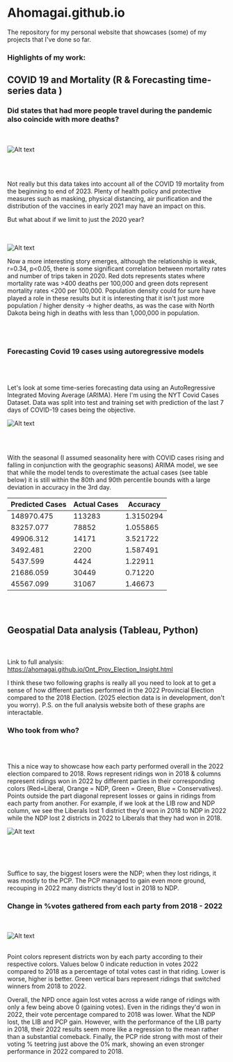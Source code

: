 # Ahomagai.github.io

The repository for my personal website that showcases (some) of my projects that I've done so far. 


### Highlights of my work:

## COVID 19 and Mortality (R & Forecasting time-series data )

### Did states that had more people travel during the pandemic also coincide with more deaths? 
<br> </br>
![Alt text](https://github.com/Ahomagai/Ahomagai.github.io/blob/main/images/US%20State%20Mortality%20Rates%20across%20Normalized%20Avg%20Number%20of%20Trips.png)

<br> </br>
<p>Not really but this data takes into account all of the COVID 19 mortality from the beginning to end of 2023. Plenty of health policy and protective measures such as masking, physical distancing, air purification and the distribution of the vaccines in early 2021 may have an impact on this. </p>
<p> But what about if we limit to just the 2020 year? </p>

<br> </br>
![Alt text](https://github.com/Ahomagai/Ahomagai.github.io/blob/main/images/2020_US_State_Mortality_Rates_by_Normalized_Average_Trips.png)

<p> Now a more interesting story emerges, although the relationship is weak, r=0.34, p<0.05, there is some significant correlation between mortality rates and number of trips taken in 2020. Red dots represents states where mortality rate was >400 deaths per 100,000 and green dots represent mortality rates <200 per 100,000. Population density could for sure have played a role in these results but it is interesting that it isn't just more population / higher density -> higher deaths, as was the case with North Dakota being high in deaths with less than 1,000,000 in population. </p>

<br> </br>
### Forecasting Covid 19 cases using autoregressive models 
<br> </br>
<p> Let's look at some time-series forecasting data using an AutoRegressive Integrated Moving Average (ARIMA). Here I'm using the NYT Covid Cases Dataset. Data was split into test and training set with prediction of the last 7 days of COVID-19 cases being the objective.  </p>

![Alt text](https://github.com/Ahomagai/Ahomagai.github.io/blob/main/images/Forecasted%20COVID%20Cases.png)

<br></br>
<p> With the seasonal (I assumed seasonality here with COVID cases rising and falling in conjunction with the geographic seasons) ARIMA model, we see that while the model tends to overestimate the actual cases (see table below) it is still within the 80th and 90th percentile bounds with a large deviation in accuracy in the 3rd day. </p>

| Predicted Cases     | Actual Cases    | Accuracy |
| --------- | ---------- |--------- |
| 148970.475| 113283     | 1.3150294| 
| 83257.077	|78852	     | 1.055865 |
| 49906.312	| 14171	     | 3.521722 | 
| 3492.481	| 2200	     | 1.587491 |
| 5437.599	| 4424	     | 1.22911  |
| 21686.059	| 30449	     | 0.71220  |
| 45567.099	| 31067	     | 1.46673  |

<br></br>


## Geospatial Data analysis (Tableau, Python) 
<br></br> 
Link to full analysis: https://ahomagai.github.io/Ont_Prov_Election_Insight.html

<p>I think these two following graphs is really all you need to look at to get a sense of how different parties performed in the 2022 Provincial Election compared to the 2018 Election. (2025 election data is in development, don't you worry). P.S. on the full analysis website both of these graphs are interactable. </p>

### Who took from who? 

<br></br>

<p> This a nice way to showcase how each party performed overall in the 2022 election compared to 2018. Rows represent ridings won in 2018 & columns represent ridings won in 2022 by different parties in their corresponding colors (Red=Liberal, Orange = NDP, Green = Green, Blue = Conservatives). Points outside the part diagonal represent losses or gains in ridings from each party from another. For example, if we look at the LIB row and NDP column, we see the Liberals lost 1 district they'd won in 2018 to NDP in 2022 while the NDP lost 2 districts in 2022 to Liberals that they had won in 2018. </p>

![Alt text](https://github.com/Ahomagai/Ahomagai.github.io/blob/main/images/Who%20took%20from%20who.PNG)
<br></br> 



<br></br>
<p>Suffice to say, the biggest losers were the NDP; when they lost ridings, it was mostly to the PCP. The PCP managed to gain even more ground, recouping in 2022 many districts they'd lost in 2018 to NDP. </p>

### Change in %votes gathered from each party from 2018 - 2022 
<br></br>
![Alt text](https://github.com/Ahomagai/Ahomagai.github.io/blob/main/images/Voting%20Changes%20across%20Ontario's%20Election%20Districts.PNG)
<br></br>

<p> Point colors represent districts won by each party according to their respective colors. Values below 0 indicate reduction in votes 2022 compared to 2018 as a percentage of total votes cast in that riding. Lower is worse, higher is better. Green vertical bars represent ridings that switched winners from 2018 to 2022. <br> 

  Overall, the NPD once again lost votes across a wide range of ridings with only a few being above 0 (gaining votes). Even in the ridings they'd won in 2022, their vote percentage compared to 2018 was lower. What the NDP lost, the LIB and PCP gain. However, with the performance of the LIB party in 2018, their 2022 results seem more like a regression to the mean rather than a substantial comeback. Finally, the PCP ride strong with most of their voting % teetring just above the 0% mark, showing an even stronger performance in 2022 compared to 2018.  </p>
